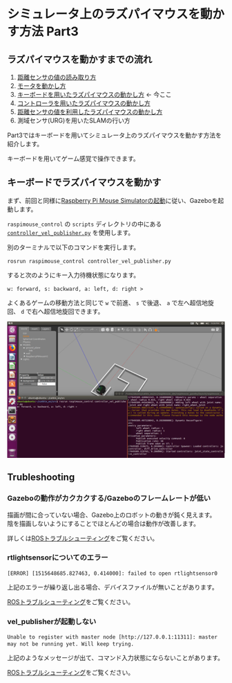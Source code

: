 # シミュレータ上のラズパイマウスを動かす方法 Part3

## ラズパイマウスを動かすまでの流れ

1. [距離センサの値の読み取り方](how_to_control_raspimouse_on_sim_1.md)
2. [モータを動かし方](how_to_control_raspimouse_on_sim_2.md)
3. [キーボードを用いたラズパイマウスの動かし方](how_to_control_raspimouse_on_sim_3.md) ← 今ここ
4. [コントローラを用いたラズパイマウスの動かし方](how_to_control_raspimouse_on_sim_4.md)
5. [距離センサの値を利用したラズパイマウスの動かし方](how_to_control_raspimouse_on_sim_5.md)
6. 測域センサ\(URG\)を用いたSLAMの行い方

Part3ではキーボードを用いてシミュレータ上のラズパイマウスを動かす方法を紹介します。

キーボードを用いてゲーム感覚で操作できます。

## キーボードでラズパイマウスを動かす

まず、前回と同様に[Raspberry Pi Mouse Simulatorの起動](https://github.com/yukixx6/raspimouse_sim_tutorial/tree/7041ca2f8b06749c8dcadd9ac1d69bc4e7277dc4/docs/source/how_to_use_raspimouse_sim/README.md)に従い、Gazeboを起動します。

`raspimouse_control` の `scripts` ディレクトリの中にある [`controller_vel_publisher.py`](https://github.com/rt-net/raspimouse_sim/blob/kinetic-devel/raspimouse_control/scripts/controller_vel_publisher.py) を使用します。

別のターミナルで以下のコマンドを実行します。

```text
rosrun raspimouse_control controller_vel_publisher.py
```

すると次のようにキー入力待機状態になります。

```text
w: forward, s: backward, a: left, d: right >
```

よくあるゲームの移動方法と同じで `w` で前進、 `s` で後退、 `a` で左へ超信地旋回、 `d` で右へ超信地旋回できます。

![](../.gitbook/assets/telop-keyboard.png)

## Trubleshooting

### Gazeboの動作がカクカクする/Gazeboのフレームレートが低い

描画が間に合っていない場合、Gazebo上のロボットの動きが鈍く見えます。  
陰を描画しないようにすることでほとんどの場合は動作が改善します。

詳しくは[ROSトラブルシューティング](../troubleshooting.md#gazebonogakakukakusurugazebonofurmurtogai)をご覧ください。

### rtlightsensorについてのエラー

```text
[ERROR] [1515648685.827463, 0.414000]: failed to open rtlightsensor0
```

上記のエラーが繰り返し出る場合、デバイスファイルが無いことがあります。

[ROSトラブルシューティング](../troubleshooting.md#rtlightsensornitsuitenoergaru)をご覧ください。

### vel\_publisherが起動しない

```text
Unable to register with master node [http://127.0.0.1:11311]: master may not be running yet. Will keep trying.
```

上記のようなメッセージが出て、コマンド入力状態にならないことがあります。

[ROSトラブルシューティング](../troubleshooting.md#master-may-not-be-running-yet)をご覧ください。

